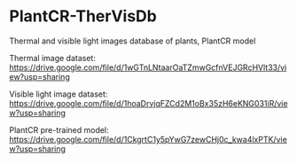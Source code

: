 # PlantCR-TherVisDb
Thermal and visible light images database of plants, PlantCR model



Thermal image dataset:
https://drive.google.com/file/d/1wGTnLNtaarOaTZmwGcfnVEJGRcHVlt33/view?usp=sharing

Visible light image dataset:
https://drive.google.com/file/d/1hoaDrvjqFZCd2M1oBx35zH6eKNG031iR/view?usp=sharing

PlantCR pre-trained model:
https://drive.google.com/file/d/1CkgrtC1y5pYwG7zewCHj0c_kwa4lxPTK/view?usp=sharing
